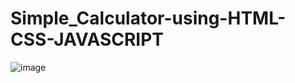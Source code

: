 # Simple_Calculator-using-HTML-CSS-JAVASCRIPT
![image](https://github.com/Deepesh-Sharma-4628/Simple_Calculator-using-HTML-CSS-JAVASCRIPT/assets/104193104/27531084-5fb6-44f1-a18e-d31489d37a59)
